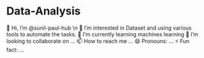 # Data-Analysis
👋 Hi, I’m @sunil-paul-hub \n
👀 I’m interested in Dataset and using various tools to automate the tasks.
🌱 I’m currently learning machines learning
💞️ I’m looking to collaborate on ...
📫 How to reach me ...
😄 Pronouns: ...
⚡ Fun fact: ...

